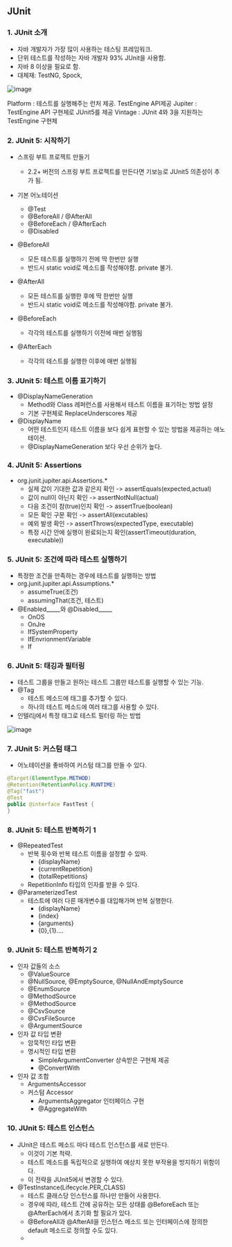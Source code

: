 ## JUnit
### 1. JUnit 소개
* 자바 개발자가 가장 많이 사용하는 테스팅 프레임워크.
* 단위 테스트를 작성하는 자바 개발자 93% JUnit을 사용함.
* 자바 8 이상을 필요로 함.
* 대체재: TestNG, Spock,

![image](https://user-images.githubusercontent.com/60100532/204076182-f68a1b86-5a64-4f6d-8eef-458b0bbea804.png)

Platform : 테스트를 실행해주는 런처 제공. TestEngine API제공
Jupiter : TestEngine API 구현체로 JUnit5를 제공
Vintage : JUnit 4와 3을 지원하는 TestEngine 구현체

### 2. JUnit 5: 시작하기
* 스프링 부트 프로젝트 만들기
  * 2.2+ 버전의 스프링 부트 프로젝트를 만든다면 기보능로 JUnit5 의존성이 추가 됨.
* 기본 어노테이션
  * @Test
  * @BeforeAll / @AfterAll 
  * @BeforeEach / @AfterEach
  * @Disabled

* @BeforeAll 
  * 모든 테스트를 실행하기 전에 딱 한번만 실행
  * 반드시 static void로 메소드를 작성해야함. private 불가.
* @AfterAll 
  * 모든 테스트를 실행한 후에 딱 한번만 실행 
  * 반드시 static void로 메소드를 작성해야함. private 불가.
* @BeforeEach
  * 각각의 테스트를 실행하기 이전에 매번 실행됨
* @AfterEach
  * 각각의 테스트를 실행한 이후에 매번 실행됨
  
### 3. JUnit 5: 테스트 이름 표기하기
* @DisplayNameGeneration
  * Method와 Class 레퍼런스를 사용해서 테스트 이름을 표기하는 방법 설정
  * 기본 구현체로 ReplaceUnderscores 제공
* @DisplayName
  * 어떤 테스트인지 테스트 이름을 보다 쉽게 표현할 수 있는 방법을 제공하는 애노테이션.
  * @DisplayNameGeneration 보다 우선 순위가 높다.

### 4. JUnit 5: Assertions
* org.junit.jupiter.api.Assertions.*
  * 실제 값이 기대한 값과 같은지 확인 -> assertEquals(expected,actual)
  * 값이 null이 아닌지 확인 -> assertNotNull(actual)
  * 다음 조건이 참(true)인지 확인 -> assertTrue(boolean)
  * 모든 확인 구문 확인 -> assertAll(excutables)
  * 예외 발생 확인 -> assertThrows(expectedType, executable)
  * 특정 시간 안에 실행이 완료되는지 확인(assertTimeout(duration, executable))

### 5. JUnit 5: 조건에 따라 테스트 실행하기
* 특정한 조건을 만족하는 경우에 테스트를 실행하는 방법
* org.junit.jupiter.api.Assumptions.*
  * assumeTrue(조건)
  * assumingThat(조건, 테스트)
* @Enabled_____와 @Disabled_____
  * OnOS
  * OnJre
  * IfSystemProperty
  * IfEnvrionmentVariable
  * If

### 6. JUnit 5: 태깅과 필터링
* 테스트 그룹을 만들고 원하는 테스트 그룹만 테스트를 실행할 수 있는 기능.
* @Tag
  * 테스트 메소드에 태그를 추가할 수 있다.
  * 하나의 테스트 메소드에 여러 태그를 사용할 수 있다.
* 인텔리j에서 특정 태그로 테스트 필터링 하는 방법

![image](https://user-images.githubusercontent.com/60100532/205474275-847f7c05-2307-4c23-9491-87f2a2eab41f.png)


### 7. JUnit 5: 커스텀 태그
* 어노테이션을 좋바하여 커스텀 태그를 만들 수 있다.
```java
@Target(ElementType.METHOD)
@Retention(RetentionPolicy.RUNTIME)
@Tag("fast")
@Test
public @interface FastTest {
}

```


### 8. JUnit 5: 테스트 반복하기 1
* @RepeatedTest
  * 반복 횟수와 반복 테스트 이름을 설정할 수 있따.
    * {displayName}
    * {currentRepetition}
    * {totalRepetitions}
  * RepetitionInfo 타입의 인자를 받을 수 있다.
* @ParameterizedTest
  * 테스트에 여러 다른 매개변수를 대입해가며 반복 실행한다.
    * {displayName}
    * {index}
    * {arguments}
    * {0},{1}....


### 9. JUnit 5: 테스트 반복하기 2
* 인자 값들의 소스
  * @ValueSource
  * @NullSource, @EmptySource, @NullAndEmptySource
  * @EnumSource
  * @MethodSource
  * @MethodSource
  * @CsvSource
  * @CvsFileSource
  * @ArgumentSource
* 인자 값 타입 변환
  * 암묵적인 타입 변환
  * 명시적인 타입 변환
    * SimpleArgumentConverter 상속받은 구현체 제공
    * @ConvertWith
* 인자 값 조합
  * ArgumentsAccessor
  * 커스텀 Accessor
    * ArgumentsAggregator 인터페이스 구현
    * @AggregateWith

### 10. JUnit 5: 테스트 인스턴스
* JUnit은 테스트 메소드 마다 테스트 인스턴스를 새로 만든다.
  * 이것이 기본 적략.
  * 테스트 메소드를 독립적으로 실행하여 예상치 못한 부작용을 방지하기 위함이다.
  * 이 전략을 JUnit5에서 변경할 수 있다.
* @TestInstance(Lifecycle.PER_CLASS)
  * 테스트 클래스당 인스턴스를 하나만 만들어 사용한다.
  * 경우에 따라, 테스트 간에 공유하는 모든 상태를 @BeforeEach 또는 @AfterEach에서 초기화 할 필요가 있다.
  * @BeforeAll과 @AfterAll을 인스턴스 메소드 또는 인터페이스에 정의한 default 메소드로 정의할 수도 있다.
  * 